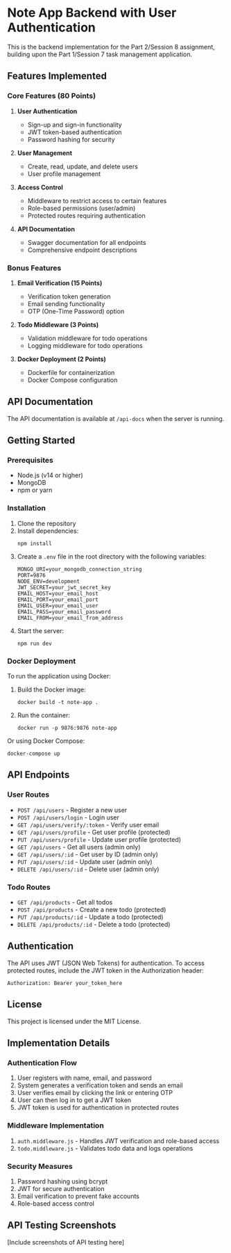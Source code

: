 # Note App Backend with User Authentication

This is the backend implementation for the Part 2/Session 8 assignment, building upon the Part 1/Session 7 task management application.

## Features Implemented

### Core Features (80 Points)

1. **User Authentication**

   - Sign-up and sign-in functionality
   - JWT token-based authentication
   - Password hashing for security

2. **User Management**

   - Create, read, update, and delete users
   - User profile management

3. **Access Control**

   - Middleware to restrict access to certain features
   - Role-based permissions (user/admin)
   - Protected routes requiring authentication

4. **API Documentation**
   - Swagger documentation for all endpoints
   - Comprehensive endpoint descriptions

### Bonus Features

1. **Email Verification (15 Points)**

   - Verification token generation
   - Email sending functionality
   - OTP (One-Time Password) option

2. **Todo Middleware (3 Points)**

   - Validation middleware for todo operations
   - Logging middleware for todo operations

3. **Docker Deployment (2 Points)**
   - Dockerfile for containerization
   - Docker Compose configuration

## API Documentation

The API documentation is available at `/api-docs` when the server is running.

## Getting Started

### Prerequisites

- Node.js (v14 or higher)
- MongoDB
- npm or yarn

### Installation

1. Clone the repository
2. Install dependencies:
   ```
   npm install
   ```
3. Create a `.env` file in the root directory with the following variables:
   ```
   MONGO_URI=your_mongodb_connection_string
   PORT=9876
   NODE_ENV=development
   JWT_SECRET=your_jwt_secret_key
   EMAIL_HOST=your_email_host
   EMAIL_PORT=your_email_port
   EMAIL_USER=your_email_user
   EMAIL_PASS=your_email_password
   EMAIL_FROM=your_email_from_address
   ```
4. Start the server:
   ```
   npm run dev
   ```

### Docker Deployment

To run the application using Docker:

1. Build the Docker image:
   ```
   docker build -t note-app .
   ```
2. Run the container:
   ```
   docker run -p 9876:9876 note-app
   ```

Or using Docker Compose:

```
docker-compose up
```

## API Endpoints

### User Routes

- `POST /api/users` - Register a new user
- `POST /api/users/login` - Login user
- `GET /api/users/verify/:token` - Verify user email
- `GET /api/users/profile` - Get user profile (protected)
- `PUT /api/users/profile` - Update user profile (protected)
- `GET /api/users` - Get all users (admin only)
- `GET /api/users/:id` - Get user by ID (admin only)
- `PUT /api/users/:id` - Update user (admin only)
- `DELETE /api/users/:id` - Delete user (admin only)

### Todo Routes

- `GET /api/products` - Get all todos
- `POST /api/products` - Create a new todo (protected)
- `PUT /api/products/:id` - Update a todo (protected)
- `DELETE /api/products/:id` - Delete a todo (protected)

## Authentication

The API uses JWT (JSON Web Tokens) for authentication. To access protected routes, include the JWT token in the Authorization header:

```
Authorization: Bearer your_token_here
```

## License

This project is licensed under the MIT License.

## Implementation Details

### Authentication Flow

1. User registers with name, email, and password
2. System generates a verification token and sends an email
3. User verifies email by clicking the link or entering OTP
4. User can then log in to get a JWT token
5. JWT token is used for authentication in protected routes

### Middleware Implementation

1. `auth.middleware.js` - Handles JWT verification and role-based access
2. `todo.middleware.js` - Validates todo data and logs operations

### Security Measures

1. Password hashing using bcrypt
2. JWT for secure authentication
3. Email verification to prevent fake accounts
4. Role-based access control

## API Testing Screenshots

[Include screenshots of API testing here]
